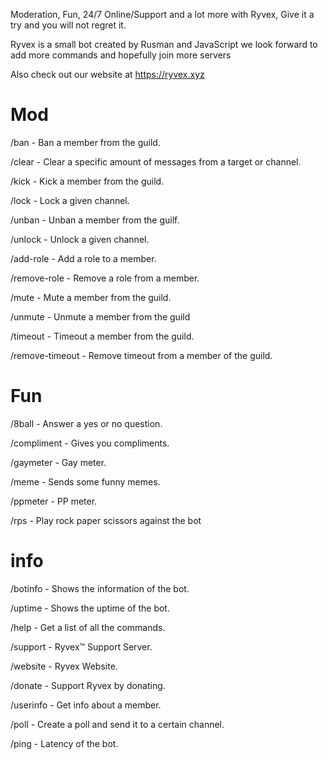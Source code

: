 Moderation, Fun, 24/7 Online/Support and a lot more with Ryvex, Give it a try and you will not regret it.

Ryvex is a small bot created by Rusman and JavaScript we look forward to add more commands and hopefully join more servers

Also check out our website at https://ryvex.xyz

# Mod
/ban - Ban a member from the guild.

/clear - Clear a specific amount of messages from a target or channel.

/kick - Kick a member from the guild.

/lock - Lock a given channel.

/unban - Unban a member from the guilf.

/unlock - Unlock a given channel.

/add-role - Add a role to a member.

/remove-role - Remove a role from a member.

/mute - Mute a member from the guild.

/unmute - Unmute a member from the guild

/timeout - Timeout a member from the guild.

/remove-timeout - Remove timeout from a member of the guild.

# Fun
/8ball - Answer a yes or no question.

/compliment - Gives you compliments.

/gaymeter - Gay meter.

/meme - Sends some funny memes.

/ppmeter - PP meter.

/rps - Play rock paper scissors against the bot

# info
/botinfo - Shows the information of the bot.

/uptime - Shows the uptime of the bot.

/help - Get a list of all the commands.

/support - Ryvex™ Support Server.

/website - Ryvex Website.

/donate - Support Ryvex by donating.

/userinfo - Get info about a member.

/poll - Create a poll and send it to a certain channel.

/ping - Latency of the bot.
